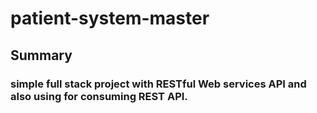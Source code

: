 # patient-system-master
## Summary
### simple full stack project with RESTful Web services API and also using for consuming REST API.
